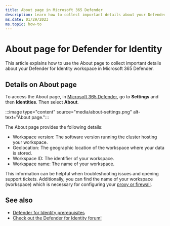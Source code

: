 ```yaml
---
title: About page in Microsoft 365 Defender 
description: Learn how to collect important details about your Defender for Identity workspace in Microsoft 365 Defender.
ms.date: 01/29/2023
ms.topic: how-to
---
```


# About page for Defender for Identity

This article explains how to use the About page to collect important details about your Defender for Identity workspace in Microsoft 365 Defender.

## Details on About page

To access the About page, in  [Microsoft 365 Defender](https://security.microsoft.com), go to **Settings** and then **Identities**. Then select **About**.

:::image type="content" source="media/about-settings.png" alt-text="About page.":::

The About page provides the following details:

- Workspace version: The software version running the cluster hosting your workspace.
- Geolocation: The geographic location of the workspace where your data is stored.
- Workspace ID: The identifier of your workspace.
- Workspace name: The name of your workspace.

This information can be helpful when troubleshooting issues and opening support tickets. Additionally, you can find the name of your workspace (workspace) which is necessary for configuring your [proxy or firewall](configure-proxy.md#enable-access-to-defender-for-identity-service-urls-in-the-proxy-server).

## See also

- [Defender for Identity prerequisites](prerequisites.md)
- [Check out the Defender for Identity forum!](<https://aka.ms/MDIcommunity>)
